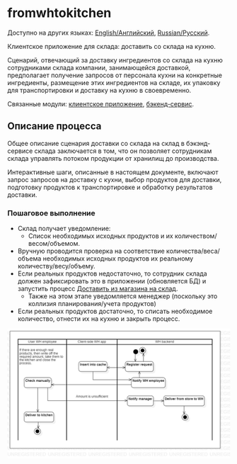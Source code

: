 # fromwhtokitchen

Доступно на других языках: [English/Английский](fromwhtokitchen.md), [Russian/Русский](fromwhtokitchen.ru.md). 

Клиентское приложение для склада: доставить со склада на кухню.

Сценарий, отвечающий за доставку ингредиентов со склада на кухню сотрудниками склада компании, занимающейся доставкой, предполагает получение запросов от персонала кухни на конкретные ингредиенты, размещение этих ингредиентов на складе, их упаковку для транспортировки и доставку на кухню в своевременно.

Связанные модули: [клиентское приложение](../../frontend/warehouseclient.md), [бэкенд-сервис](../../backend/warehousebackend.md).

## Описание процесса

Общее описание сценария доставки со склада на склад в бэкэнд-сервисе склада заключается в том, что он позволяет сотрудникам склада управлять потоком продукции от хранилищ до производства.

Интерактивные шаги, описанные в настоящем документе, включают запрос запросов на доставку с кухни, выбор продуктов для доставки, подготовку продуктов к транспортировке и обработку результатов доставки.

### Пошаговое выполнение

- Склад получает уведомление: 
    - Список необходимых исходных продуктов и их количеством/весом/объемом.
- Вручную проводится проверка на соответствие количества/веса/объема необходимых исходных продуктов их реальному количеству/весу/объему.
- Если реальных продуктов недостаточно, то сотрудник склада должен зафиксировать это в приложении (обновляется БД) и запустить процесс [Доставить из магазина на склад](../courier/store2wh.ru.md).
    - Также на этом этапе уведомляется менеджер (поскольку это коллизия планирования/учета продуктов)
- Если реальных продуктов достаточно, то списать необходимое количество, отнести их на кухню и закрыть процесс.

![warehouse.fromwhtokitchen](../../img/activitydiagrams/warehouse.fromwhtokitchen.png)
